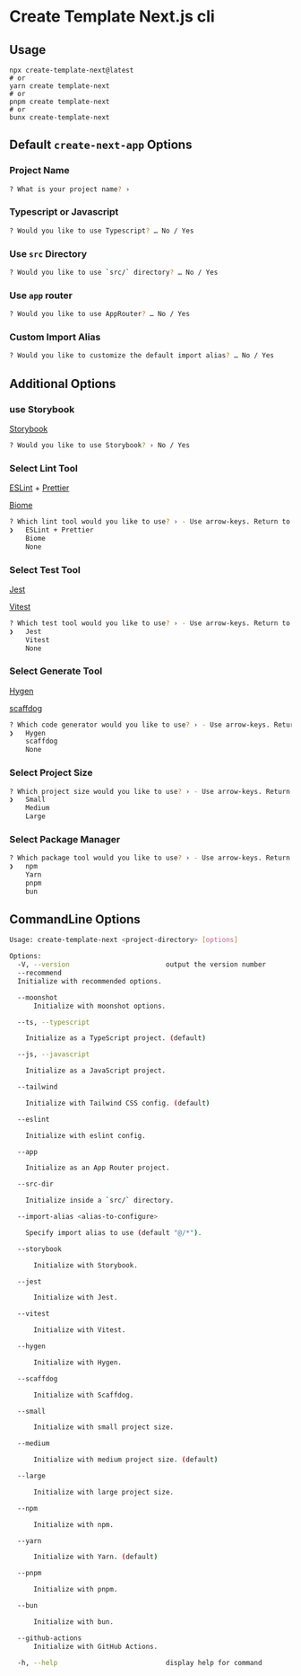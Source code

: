 # Create Template Next.js cli

## Usage

```
npx create-template-next@latest
# or
yarn create template-next
# or
pnpm create template-next
# or
bunx create-template-next
```

## Default `create-next-app` Options

### Project Name

```bash
? What is your project name? ›
```

### Typescript or Javascript

```bash
? Would you like to use Typescript? … No / Yes
```

### Use `src` Directory

```bash
? Would you like to use `src/` directory? … No / Yes
```

### Use `app` router

```bash
? Would you like to use AppRouter? … No / Yes
```

### Custom Import Alias

```bash
? Would you like to customize the default import alias? … No / Yes
```

## Additional Options

### use Storybook

[Storybook](https://storybook.js.org/)

```bash
? Would you like to use Storybook? › No / Yes
```

### Select Lint Tool

[ESLint](https://eslint.org/) + [Prettier](https://prettier.io/)

[Biome](https://biomejs.dev/)

```bash
? Which lint tool would you like to use? › - Use arrow-keys. Return to submit.
❯   ESLint + Prettier
    Biome
    None
```

### Select Test Tool

[Jest](https://jestjs.io/)

[Vitest](https://vitest.dev/)

```bash
? Which test tool would you like to use? › - Use arrow-keys. Return to submit.
❯   Jest
    Vitest
    None
```

### Select Generate Tool

[Hygen](https://www.hygen.io/)

[scaffdog](https://scaff.dog/)

```bash
? Which code generator would you like to use? › - Use arrow-keys. Return to submit.
❯   Hygen
    scaffdog
    None
```

### Select Project Size

```bash
? Which project size would you like to use? › - Use arrow-keys. Return to submit.
❯   Small
    Medium
    Large
```

### Select Package Manager

```bash
? Which package tool would you like to use? › - Use arrow-keys. Return to submit.
❯   npm
    Yarn
    pnpm
    bun
```

## CommandLine Options

```bash
Usage: create-template-next <project-directory> [options]

Options:
  -V, --version                        output the version number
  --recommend
  Initialize with recommended options.

  --moonshot
      Initialize with moonshot options.

  --ts, --typescript

    Initialize as a TypeScript project. (default)

  --js, --javascript

    Initialize as a JavaScript project.

  --tailwind

    Initialize with Tailwind CSS config. (default)

  --eslint

    Initialize with eslint config.

  --app

    Initialize as an App Router project.

  --src-dir

    Initialize inside a `src/` directory.

  --import-alias <alias-to-configure>

    Specify import alias to use (default "@/*").

  --storybook

      Initialize with Storybook.

  --jest

      Initialize with Jest.

  --vitest

      Initialize with Vitest.

  --hygen

      Initialize with Hygen.

  --scaffdog

      Initialize with Scaffdog.

  --small

      Initialize with small project size.

  --medium

      Initialize with medium project size. (default)

  --large

      Initialize with large project size.

  --npm

      Initialize with npm.

  --yarn

      Initialize with Yarn. (default)

  --pnpm

      Initialize with pnpm.

  --bun

      Initialize with bun.

  --github-actions
      Initialize with GitHub Actions.

  -h, --help                           display help for command
```
